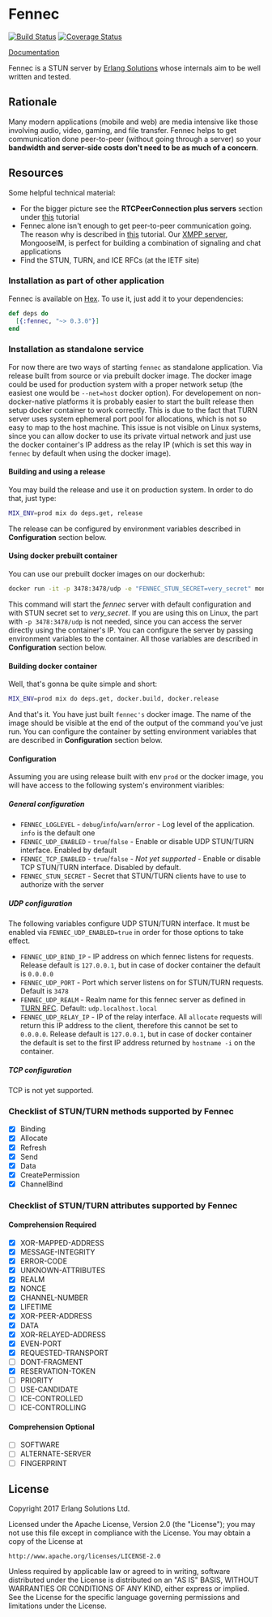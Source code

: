 # Fennec

[![Build Status][BUILD BADGE]][BUILD LINK]
[![Coverage Status][COVERAGE BADGE]][COVERAGE LINK]

[Documentation](https://hexdocs.pm/fennec/0.3.0)

Fennec is a STUN server by [Erlang Solutions][OUR SITE] whose internals aim to be well written and tested.

## Rationale

Many modern applications (mobile and web) are media intensive like those involving audio, video, gaming, and file transfer.
Fennec helps to get communication done peer-to-peer (without going through a server) so your **bandwidth and server-side costs don't need to be as much of a concern**.

## Resources

Some helpful technical material:

* For the bigger picture see the **RTCPeerConnection plus servers** section under [this][OVERVIEW] tutorial
* Fennec alone isn't enough to get peer-to-peer communication going.
The reason why is described in [this][SIGNALING] tutorial.
Our [XMPP server][MONGOOSE], MongooseIM, is perfect for building a combination of signaling and chat applications
* Find the STUN, TURN, and ICE RFCs (at the IETF site)

### Installation as part of other application

Fennec is available on [Hex](https://hex.pm/packages/fennec). To use it, just add it to your dependencies:

```elixir
def deps do
  [{:fennec, "~> 0.3.0"}]
end
```

### Installation as standalone service

For now there are two ways of starting `fennec` as standalone application. Via release built from
source or via prebuilt docker image. The docker image could be used for production system with a proper
network setup (the easiest one would be `--net=host` docker option). For developement on non-docker-native platforms
it is probably easier to start the built release then setup docker container to work correctly.
This is due to the fact that TURN server uses system ephemeral port pool for allocations, which is
not so easy to map to the host machine. This issue is not visible on Linux systems, since you
can allow docker to use its private virtual network and just use the docker container's IP address
as the relay IP (which is set this way in `fennec` by default when using the docker image).

#### Building and using a release

You may build the release and use it on production system. In order to do that, just type:

```bash
MIX_ENV=prod mix do deps.get, release
```

The release can be configured by environment variables described in **Configuration** section below.

#### Using docker prebuilt container

You can use our prebuilt docker images on our dockerhub:

```bash
docker run -it -p 3478:3478/udp -e "FENNEC_STUN_SECRET=very_secret" mongooseim/fennec
```

This command will start the *fennec* server with default configuration and with STUN secret set
to *very_secret*. If you are using this on Linux, the part with `-p 3478:3478/udp` is not needed, since
you can access the server directly using the container's IP. You can configure the server by passing
environment variables to the container. All those variables are described in **Configuration** section below.

#### Building docker container

Well, that's gonna be quite simple and short:

```bash
MIX_ENV=prod mix do deps.get, docker.build, docker.release
```

And that's it. You have just built `fennec's` docker image. The name of the image should be
visible at the end of the output of the command you've just run. You can configure the container by
setting environment variables that are described in **Configuration** section below.

#### Configuration

Assuming you are using release built with env `prod` or the docker image, you will have access to
the following system's environment viaribles:

##### General configuration

* `FENNEC_LOGLEVEL` - `debug`/`info`/`warn`/`error` - Log level of the application. `info` is the default one
* `FENNEC_UDP_ENABLED` - `true`/`false` - Enable or disable UDP STUN/TURN interface. Enabled by default
* `FENNEC_TCP_ENABLED` - `true`/`false` - *Not yet supported* - Enable or disable TCP STUN/TURN interface. Disabled by default.
* `FENNEC_STUN_SECRET` - Secret that STUN/TURN clients have to use to authorize with the server

##### UDP configuration

The following variables configure UDP STUN/TURN interface. It must be enabled via `FENNEC_UDP_ENABLED=true` in order for those options to take effect.

* `FENNEC_UDP_BIND_IP` - IP address on which fennec listens for requests. Release default is `127.0.0.1`, but in case of docker container the default is `0.0.0.0`
* `FENNEC_UDP_PORT` - Port which server listens on for STUN/TURN requests. Default is `3478`
* `FENNEC_UDP_REALM` - Realm name for this fennec server as defined in [TURN RFC](https://tools.ietf.org/rfc/rfc5766.txt). Default: `udp.localhost.local`
* `FENNEC_UDP_RELAY_IP` - IP of the relay interface. All `allocate` requests will return this IP address to the client, therefore this cannot be set to `0.0.0.0`. Release default is `127.0.0.1`, but in case of docker container the default is set to the first IP address returned by `hostname -i` on the container.

##### TCP configuration

TCP is not yet supported.

### Checklist of STUN/TURN methods supported by Fennec

- [x] Binding
- [x] Allocate
- [x] Refresh
- [x] Send
- [x] Data
- [x] CreatePermission
- [x] ChannelBind

### Checklist of STUN/TURN attributes supported by Fennec

#### Comprehension Required

- [x] XOR-MAPPED-ADDRESS
- [x] MESSAGE-INTEGRITY
- [x] ERROR-CODE
- [x] UNKNOWN-ATTRIBUTES
- [x] REALM
- [x] NONCE
- [x] CHANNEL-NUMBER
- [x] LIFETIME
- [x] XOR-PEER-ADDRESS
- [x] DATA
- [x] XOR-RELAYED-ADDRESS
- [x] EVEN-PORT
- [x] REQUESTED-TRANSPORT
- [ ] DONT-FRAGMENT
- [x] RESERVATION-TOKEN
- [ ] PRIORITY
- [ ] USE-CANDIDATE
- [ ] ICE-CONTROLLED
- [ ] ICE-CONTROLLING

#### Comprehension Optional

- [ ] SOFTWARE
- [ ] ALTERNATE-SERVER
- [ ] FINGERPRINT

## License

Copyright 2017 Erlang Solutions Ltd.

Licensed under the Apache License, Version 2.0 (the "License");
you may not use this file except in compliance with the License.
You may obtain a copy of the License at

    http://www.apache.org/licenses/LICENSE-2.0

Unless required by applicable law or agreed to in writing, software
distributed under the License is distributed on an "AS IS" BASIS,
WITHOUT WARRANTIES OR CONDITIONS OF ANY KIND, either express or implied.
See the License for the specific language governing permissions and
limitations under the License.

[BUILD BADGE]: https://travis-ci.org/esl/fennec.svg?branch=master
[BUILD LINK]: https://travis-ci.org/esl/fennec

[COVERAGE BADGE]: https://coveralls.io/repos/github/esl/fennec/badge.svg
[COVERAGE LINK]: https://coveralls.io/github/esl/fennec

[OUR SITE]: https://www.erlang-solutions.com/

[OVERVIEW]: https://www.html5rocks.com/en/tutorials/webrtc/basics/#toc-rtcpeerconnection
[SIGNALING]: https://www.html5rocks.com/en/tutorials/webrtc/basics/#toc-rtcpeerconnection

[MONGOOSE]: https://github.com/esl/MongooseIM
